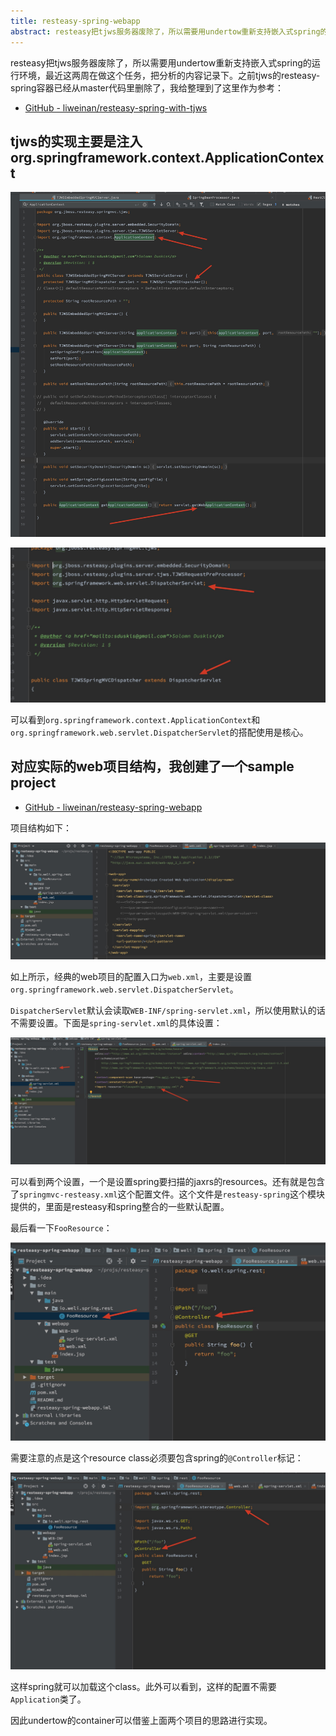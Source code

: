 ```yaml
---
title: resteasy-spring-webapp
abstract: resteasy把tjws服务器废除了，所以需要用undertow重新支持嵌入式spring的运行环境，最近这两周在做这个任务，把分析的内容记录下。
---
```




resteasy把tjws服务器废除了，所以需要用undertow重新支持嵌入式spring的运行环境，最近这两周在做这个任务，把分析的内容记录下。之前tjws的resteasy-spring容器已经从master代码里删除了，我给整理到了这里作为参考：

- [GitHub - liweinan/resteasy-spring-with-tjws](https://github.com/liweinan/resteasy-spring-with-tjws)

## tjws的实现主要是注入org.springframework.context.ApplicationContext

![](https://raw.githubusercontent.com/liweinan/blogpic2019/master/data/94968B6B-642F-4AEB-BE09-26BE52794CE6.png)

![](https://raw.githubusercontent.com/liweinan/blogpic2019/master/data/61E5AFF6-74E5-4ECA-B7EC-F142A5C61590.png)

可以看到`org.springframework.context.ApplicationContext`和`org.springframework.web.servlet.DispatcherServlet`的搭配使用是核心。

## 对应实际的web项目结构，我创建了一个sample project

- [GitHub - liweinan/resteasy-spring-webapp](https://github.com/liweinan/resteasy-spring-webapp)

项目结构如下：

![](https://raw.githubusercontent.com/liweinan/blogpic2019/master/data/7882B904-6E72-4FEF-BEE7-2CD1036411D6.png)

如上所示，经典的web项目的配置入口为`web.xml`，主要是设置`org.springframework.web.servlet.DispatcherServlet`。

`DispatcherServlet`默认会读取`WEB-INF/spring-servlet.xml`，所以使用默认的话不需要设置。下面是`spring-servlet.xml`的具体设置：

![](https://raw.githubusercontent.com/liweinan/blogpic2019/master/data/756773C9-EDBF-415E-8235-4F99C41011F8.png)

可以看到两个设置，一个是设置spring要扫描的jaxrs的resources。还有就是包含了`springmvc-resteasy.xml`这个配置文件。这个文件是`resteasy-spring`这个模块提供的，里面是resteasy和spring整合的一些默认配置。

最后看一下`FooResource`：

![](https://raw.githubusercontent.com/liweinan/blogpic2019/master/data/B4DB3626-FC7E-46E7-858E-62AEDAE0A369.png)

需要注意的点是这个resource class必须要包含spring的`@Controller`标记：

![](https://raw.githubusercontent.com/liweinan/blogpic2019/master/data/D312EFBA-973F-4454-B6AB-C679353375FF.png)

这样spring就可以加载这个class。此外可以看到，这样的配置不需要`Application`类了。

因此undertow的container可以借鉴上面两个项目的思路进行实现。






